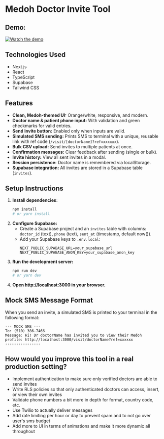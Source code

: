 # Medoh Doctor Invite Tool

## Demo:

[![Watch the demo](https://img.youtube.com/vi/An-YolEZcz8/hqdefault.jpg)](https://youtu.be/An-YolEZcz8)

## Technologies Used
- Next.js
- React
- TypeScript
- Supabase
- Tailwind CSS

## Features
- **Clean, Medoh-themed UI:** Orange/white, responsive, and modern.
- **Doctor name & patient phone input:** With validation and green checkmarks for valid entries.
- **Send Invite button:** Enabled only when inputs are valid.
- **Simulated SMS sending:** Prints SMS to terminal with a unique, reusable link with ref code (`/visit/[doctorName]?ref=xxxxxx`).
- **Bulk CSV upload:** Send invites to multiple patients at once.
- **Confirmation messages:** Clear feedback after sending (single or bulk).
- **Invite history:** View all sent invites in a modal.
- **Session persistence:** Doctor name is remembered via localStorage.
- **Supabase integration:** All invites are stored in a Supabase table (`invites`).

## Setup Instructions
1. **Install dependencies:**
   ```bash
   npm install
   # or yarn install
   ```
2. **Configure Supabase:**
   - Create a Supabase project and an `invites` table with columns: `doctor_id` (text), `phone` (text), `sent_at` (timestamp, default now()).
   - Add your Supabase keys to `.env.local`:
     ```env
     NEXT_PUBLIC_SUPABASE_URL=your_supabase_url
     NEXT_PUBLIC_SUPABASE_ANON_KEY=your_supabase_anon_key
     ```
3. **Run the development server:**
   ```bash
   npm run dev
   # or yarn dev
   ```
4. **Open [http://localhost:3000](http://localhost:3000) in your browser.**

## Mock SMS Message Format
When you send an invite, a simulated SMS is printed to your terminal in the following format:

```
--- MOCK SMS ---
To: (510) 386-7466
Message: Hi! Dr doctorName has invited you to view their Medoh profile: http://localhost:3000/visit/doctorName?ref=xxxxxx
----------------
```

## How would you improve this tool in a real production setting?

- Implement authentication to make sure only verified doctors are able to send invites
- Write RLS policies so that only authenticated doctors can access, insert, or view their own invites
- Validate phone numbers a bit more in depth for format, country code, etc.
- Use Twilio to actually deliver messages
- Add rate limiting per hour or day to prevent spam and to not go over user's sms budget
- Add more to UI in terms of animations and make it more dynamic all throughout
